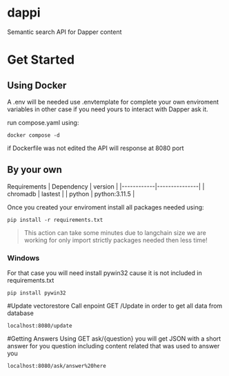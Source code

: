 # dappi
Semantic search API for Dapper content

# Get Started
## Using Docker
A .env will be needed use .envtemplate for complete your own enviroment variables in other case if you need yours to interact with Dapper ask it.

run compose.yaml using:
```
docker compose -d
```

if Dockerfile was not edited the API will response at 8080 port

## By your own
Requirements
| Dependency | version       |
|------------|---------------|
| chromadb   | lastest       |
| python     | python:3.11.5 |

Once you created your enviroment install all packages needed using:
```
pip install -r requirements.txt
```
>This action can take some minutes due to langchain size we are working for only import strictly packages needed then less time!

### Windows
For that case you will need install pywin32 cause it is not included in requirements.txt
```
pip install pywin32
```

#Update vectorestore
Call enpoint GET /Update in order to get all data from database 
```
localhost:8080/update
```

#Getting Answers
Using GET ask/{question} you will get JSON with a short answer for you question including content related that was used to answer you
```
localhost:8080/ask/answer%20here
```
